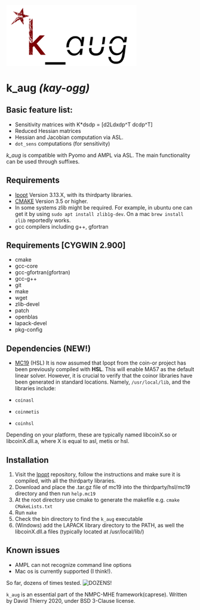 <img src="/docs/kauglogo.png" alt="Drawing" width="350px"/>

# k\_aug *(kay-ogg)*

## Basic feature list:

 * Sensitivity matrices with K*dsdp = [d2Ldxdp^T dcdp^T]
 * Reduced Hessian  matrices
 * Hessian and Jacobian computation via ASL.
 * `dot_sens` computations (for sensitivity)
 
*k\_aug* is compatible with Pyomo and AMPL via ASL. The main functionality can be used through suffixes. 

## Requirements
 * [Ipopt](https://github.com/coin-or/Ipopt) Version 3.13.X, with its thirdparty libraries.
 * [CMAKE](https://cmake.org/) Version 3.5 or higher.
 * In some systems zlib might be required. For example, in ubuntu one can get it by using `sudo apt install zlib1g-dev`. On a mac `brew install zlib` reportedly works.
 * gcc compilers including g++, gfortran
 
## Requirements [CYGWIN 2.900]
 * cmake
 * gcc-core
 * gcc-gfortran(gfortran)
 * gcc-g++
 * git
 * make
 * wget
 * zlib-devel
 * patch
 * openblas
 * lapack-devel
 * pkg-config


## Dependencies (NEW!)
 * [MC19](http://www.hsl.rl.ac.uk/download/MC19/1.0.0/a/) (HSL)
It is now assumed that Ipopt from the coin-or project has been previously compiled with **HSL**.
This will enable MA57 as the default linear solver.
However, it is crucial to verify that the coinor libraries have been generated in standard locations.
Namely, `/usr/local/lib`, and the libraries include: 

 * `coinasl`
 * `coinmetis`
 * `coinhsl`
 
Depending on your platform, these are typically named libcoinX.so or libcoinX.dll.a, where X is equal to asl, metis or hsl.

## Installation
 1. Visit the [Ipopt](https://github.com/coin-or/Ipopt) repository, follow the instructions and make sure it is compiled, with all the thirdparty libraries.
 1. Download and place the .tar.gz file of mc19 into the thirdparty/hsl/mc19 directory and then run `help.mc19`
 3. At the root directory use cmake to generate the makefile e.g. `cmake CMakeLists.txt`
 4. Run `make`
 5. Check the bin directory to find the `k_aug` executable
 6. (Windows) add the LAPACK library directory to the PATH, as well the libcoinX.dll.a files (typically located at /usr/local/lib/)

## Known issues
 * AMPL can not recognize command line options
 * Mac os is currently supported (I think!).
 
So far, dozens of times tested.
![DOZENS!](https://giphy.com/gifs/kSlJtVrqxDYKk/html5)

`k_aug` is an essential part of the NMPC-MHE framework(caprese). Written by David Thierry 2020, under BSD 3-Clause license.


